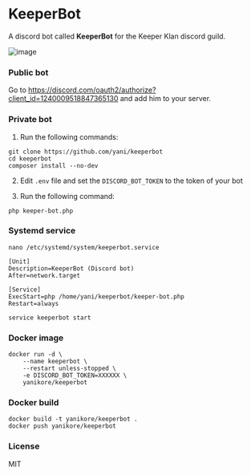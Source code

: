 # KeeperBot

A discord bot called **KeeperBot** for the Keeper Klan discord guild.

![image](https://github.com/yani/keeperbot/assets/6956790/39312d24-28f9-4c6e-8935-9c11c93f93f8)

### Public bot

Go to https://discord.com/oauth2/authorize?client_id=1240009518847365130 and add him to your server.

### Private bot

1. Run the following commands:

```
git clone https://github.com/yani/keeperbot
cd keeperbot
composer install --no-dev
```

2. Edit `.env` file and set the `DISCORD_BOT_TOKEN` to the token of your bot

3. Run the following command:

```
php keeper-bot.php
```

### Systemd service

```
nano /etc/systemd/system/keeperbot.service
```

```
[Unit]
Description=KeeperBot (Discord bot)
After=network.target

[Service]
ExecStart=php /home/yani/keeperbot/keeper-bot.php
Restart=always
```

```
service keeperbot start
```

### Docker image

```
docker run -d \
    --name keeperbot \
    --restart unless-stopped \
    -e DISCORD_BOT_TOKEN=XXXXXX \
    yanikore/keeperbot
```

### Docker build

```
docker build -t yanikore/keeperbot .
docker push yanikore/keeperbot
```

### License

MIT

